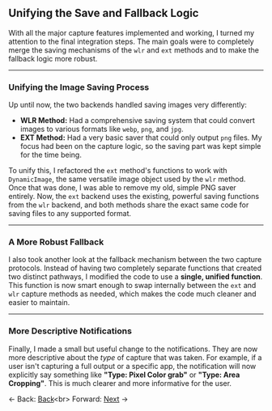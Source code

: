 
## **Unifying the Save and Fallback Logic**

With all the major capture features implemented and working, I turned my attention to the final integration steps. The main goals were to completely merge the saving mechanisms of the `wlr` and `ext` methods and to make the fallback logic more robust.

-----

### Unifying the Image Saving Process

Up until now, the two backends handled saving images very differently:

- **WLR Method:** Had a comprehensive saving system that could convert images to various formats like `webp`, `png`, and `jpg`.
- **EXT Method:** Had a very basic saver that could only output `png` files. My focus had been on the capture logic, so the saving part was kept simple for the time being.

To unify this, I refactored the `ext` method's functions to work with `DynamicImage`, the same versatile image object used by the `wlr` method. Once that was done, I was able to remove my old, simple PNG saver entirely. Now, the `ext` backend uses the existing, powerful saving functions from the `wlr` backend, and both methods share the exact same code for saving files to any supported format.

-----

### A More Robust Fallback

I also took another look at the fallback mechanism between the two capture protocols. Instead of having two completely separate functions that created two distinct pathways, I modified the code to use a **single, unified function**. This function is now smart enough to swap internally between the `ext` and `wlr` capture methods as needed, which makes the code much cleaner and easier to maintain.

-----

### More Descriptive Notifications

Finally, I made a small but useful change to the notifications. They are now more descriptive about the *type* of capture that was taken. For example, if a user isn't capturing a full output or a specific app, the notification will now explicitly say something like **"Type: Pixel Color grab"** or **"Type: Area Cropping"**. This is much clearer and more informative for the user.

\<- Back: [Back](Thought_Process_11.md)\<br\>
Forward: [Next](Thought_Process_13.md) -\>